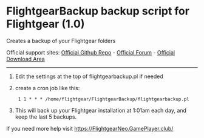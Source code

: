 # FlightgearBackup backup script for Flightgear (1.0)
Creates a backup of your Flightgear folders

Official support sites: [Official Github Repo](https://github.com/fstltna/FlightgearBackup) - [Official Forum](https://flightgearneo.gameplayer.club/index.php/forum/our-flightgear-tools)  - [Official Download Area](https://flightgearneo.gameplayer.club/index.php/downloads/category/12-our-flightgear-tools)

---

1. Edit the settings at the top of flightgearbackup.pl if needed
2. create a cron job like this:

        1 1 * * * /home/flightgear/FlightgearBackup/flightgearbackup.pl

3. This will back up your Flightgear installation at 1:01am each day, and keep the last 5 backups.


If you need more help visit https://FlightgearNeo.GamePlayer.club/
